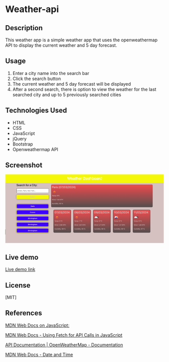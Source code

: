 # Weather-api

## Description
This weather app is a simple weather app that uses the openweathermap API to display the current weather and 5 day forecast.

## Usage
1. Enter a city name into the search bar
2. Click the search button  
3. The current weather and 5 day forecast will be displayed
4. After a second search, there is option to view the weather for the last searched city and up to 5 previously searched cities

## Technologies Used
* HTML
* CSS
* JavaScript
* jQuery
* Bootstrap
* Openweathermap API

## Screenshot
![screenshot](assets/images/Screenshot%202024-03-07%20at%2008.44.01.png)

## Live demo
[Live demo link](assets/images/Screen%20Recording%202024-03-07%20at%2008.44.16.mov)

## License
[MIT]

## References
[MDN Web Docs on JavaScript:](https://developer.mozilla.org/en-US/docs/Web/JavaScript)

[MDN Web Docs - Using Fetch for API Calls in JavaScript](https://developer.mozilla.org/en-US/docs/Web/API/Fetch_API/Using_Fetch)

[API Documentation | OpenWeatherMap - Documentation](https://openweathermap.org/api)

[MDN Web Docs - Date and Time](https://developer.mozilla.org/en-US/docs/Web/JavaScript/Reference/Global_Objects/Date)
